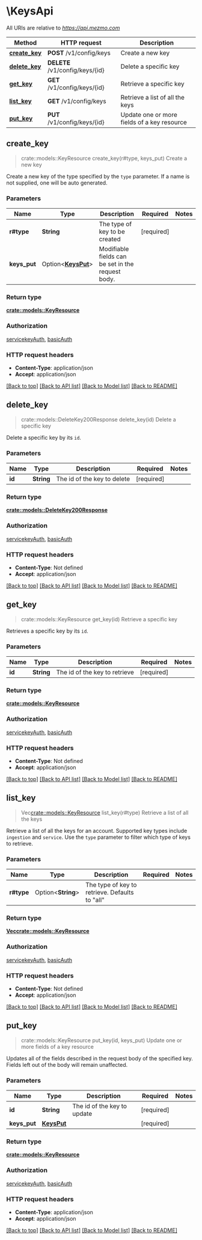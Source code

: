 # \KeysApi

All URIs are relative to *https://api.mezmo.com*

Method | HTTP request | Description
------------- | ------------- | -------------
[**create_key**](KeysApi.md#create_key) | **POST** /v1/config/keys | Create a new key
[**delete_key**](KeysApi.md#delete_key) | **DELETE** /v1/config/keys/{id} | Delete a specific key
[**get_key**](KeysApi.md#get_key) | **GET** /v1/config/keys/{id} | Retrieve a specific key
[**list_key**](KeysApi.md#list_key) | **GET** /v1/config/keys | Retrieve a list of all the keys
[**put_key**](KeysApi.md#put_key) | **PUT** /v1/config/keys/{id} | Update one or more fields of a key resource



## create_key

> crate::models::KeyResource create_key(r#type, keys_put)
Create a new key

Create a new key of the type specified by the `type` parameter. If a name is not supplied, one will be auto generated.

### Parameters


Name | Type | Description  | Required | Notes
------------- | ------------- | ------------- | ------------- | -------------
**r#type** | **String** | The type of key to be created | [required] |
**keys_put** | Option<[**KeysPut**](KeysPut.md)> | Modifiable fields can be set in the request body. |  |

### Return type

[**crate::models::KeyResource**](keyResource.md)

### Authorization

[servicekeyAuth](../README.md#servicekeyAuth), [basicAuth](../README.md#basicAuth)

### HTTP request headers

- **Content-Type**: application/json
- **Accept**: application/json

[[Back to top]](#) [[Back to API list]](../README.md#documentation-for-api-endpoints) [[Back to Model list]](../README.md#documentation-for-models) [[Back to README]](../README.md)


## delete_key

> crate::models::DeleteKey200Response delete_key(id)
Delete a specific key

Delete a specific key by its `id`.

### Parameters


Name | Type | Description  | Required | Notes
------------- | ------------- | ------------- | ------------- | -------------
**id** | **String** | The id of the key to delete | [required] |

### Return type

[**crate::models::DeleteKey200Response**](delete_key_200_response.md)

### Authorization

[servicekeyAuth](../README.md#servicekeyAuth), [basicAuth](../README.md#basicAuth)

### HTTP request headers

- **Content-Type**: Not defined
- **Accept**: application/json

[[Back to top]](#) [[Back to API list]](../README.md#documentation-for-api-endpoints) [[Back to Model list]](../README.md#documentation-for-models) [[Back to README]](../README.md)


## get_key

> crate::models::KeyResource get_key(id)
Retrieve a specific key

Retrieves a specific key by its `id`.

### Parameters


Name | Type | Description  | Required | Notes
------------- | ------------- | ------------- | ------------- | -------------
**id** | **String** | The id of the key to retrieve | [required] |

### Return type

[**crate::models::KeyResource**](keyResource.md)

### Authorization

[servicekeyAuth](../README.md#servicekeyAuth), [basicAuth](../README.md#basicAuth)

### HTTP request headers

- **Content-Type**: Not defined
- **Accept**: application/json

[[Back to top]](#) [[Back to API list]](../README.md#documentation-for-api-endpoints) [[Back to Model list]](../README.md#documentation-for-models) [[Back to README]](../README.md)


## list_key

> Vec<crate::models::KeyResource> list_key(r#type)
Retrieve a list of all the keys

Retrieve a list of all the keys for an account. Supported key types include `ingestion` and `service`. Use the `type` parameter to filter which type of keys to retrieve.

### Parameters


Name | Type | Description  | Required | Notes
------------- | ------------- | ------------- | ------------- | -------------
**r#type** | Option<**String**> | The type of key to retrieve. Defaults to \"all\" |  |

### Return type

[**Vec<crate::models::KeyResource>**](keyResource.md)

### Authorization

[servicekeyAuth](../README.md#servicekeyAuth), [basicAuth](../README.md#basicAuth)

### HTTP request headers

- **Content-Type**: Not defined
- **Accept**: application/json

[[Back to top]](#) [[Back to API list]](../README.md#documentation-for-api-endpoints) [[Back to Model list]](../README.md#documentation-for-models) [[Back to README]](../README.md)


## put_key

> crate::models::KeyResource put_key(id, keys_put)
Update one or more fields of a key resource

Updates all of the fields described in the request body of the specified key. Fields left out of the body will remain unaffected.

### Parameters


Name | Type | Description  | Required | Notes
------------- | ------------- | ------------- | ------------- | -------------
**id** | **String** | The id of the key to update | [required] |
**keys_put** | [**KeysPut**](KeysPut.md) |  | [required] |

### Return type

[**crate::models::KeyResource**](keyResource.md)

### Authorization

[servicekeyAuth](../README.md#servicekeyAuth), [basicAuth](../README.md#basicAuth)

### HTTP request headers

- **Content-Type**: application/json
- **Accept**: application/json

[[Back to top]](#) [[Back to API list]](../README.md#documentation-for-api-endpoints) [[Back to Model list]](../README.md#documentation-for-models) [[Back to README]](../README.md)

